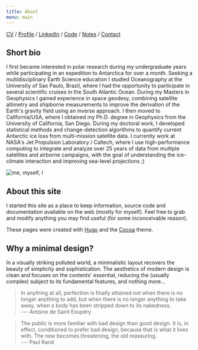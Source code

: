```yaml
---
title: About
menu: main
---
```


[CV](https://github.com/fspaolo/cv/blob/master/paolo_cv.pdf) / 
[Profile](https://science.jpl.nasa.gov/people/Serrano%20Paolo) /
[LinkedIn](//linkedin.com/in/fspaolo) /
[Code](https://github.com/fspaolo/) / 
[Notes](https://gist.github.com/fspaolo/) /
[Contact](mailto:fspaolo@gmail.com)


## Short bio

I first became interested in polar research during my undergraduate years while participating in an expedition to Antarctica for over a month. Seeking a multidisciplinary Earth Science education I studied Oceanography at the University of Sao Paulo, Brazil, where I had the opportunity to participate in several scientific cruises in the South Atlantic Ocean. During my Masters in Geophysics I gained experience in space geodesy, combining satellite altimetry and shipborne measurements to improve the derivation of the Earth's gravity field using an inverse approach. I then moved to California/USA, where I obtained my Ph.D. degree in Geophysics from the University of California, San Diego. During my doctoral work, I developed statistical methods and change-detection algorithms to quantify current Antarctic ice loss from multi-mission satellite data. I currently work at NASA's Jet Propulsion Laboratory / Caltech, where I use high-performance computing to integrate and analyze over 25 years of data from multiple satellites and airborne campaigns, with the goal of understanding the ice-climate interaction and improving sea-level projections ;)

![me, myself, I](/img/portrait.jpeg)


## About this site

I started this site as a place to keep information, source code and documentation available on the web (mostly for myself). Feel free to grab and modify anything you may find useful (for some inconceivable reason).

These pages were created with [Hugo](https://gohugo.io/) and the [Cocoa](https://github.com/nishanths/cocoa-hugo-theme) theme.


## Why a minimal design?

In a visually striking polluted world, a minimalistic layout recovers the beauty of simplicity and sophistication. The aesthetics of modern design is clean and focuses on the contents' essential, reducing the (usually complex) subject to its fundamental features, and nothing more...

> In anything at all, perfection is finally attained not when there is no longer anything to add, but when there is no longer anything to take away, when a body has been stripped down to its nakedness.  
--- Antoine de Saint Exupéry  


> The public is more familiar with bad design than good design. It is, in effect, conditioned to prefer bad design, because that is what it lives with. The new becomes threatening, the old reassuring.  
--- Paul Rand
